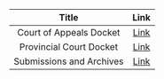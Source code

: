 | Title | Link |
| :---: | :---: |
| Court of Appeals Docket | [Link](https://trello.com/b/nyI2vMdI) |
| Provincial Court Docket | [Link](https://trello.com/b/5bEDLCl1) |
| Submissions and Archives | [Link](https://trello.com/b/AK7Fbhwj) |
